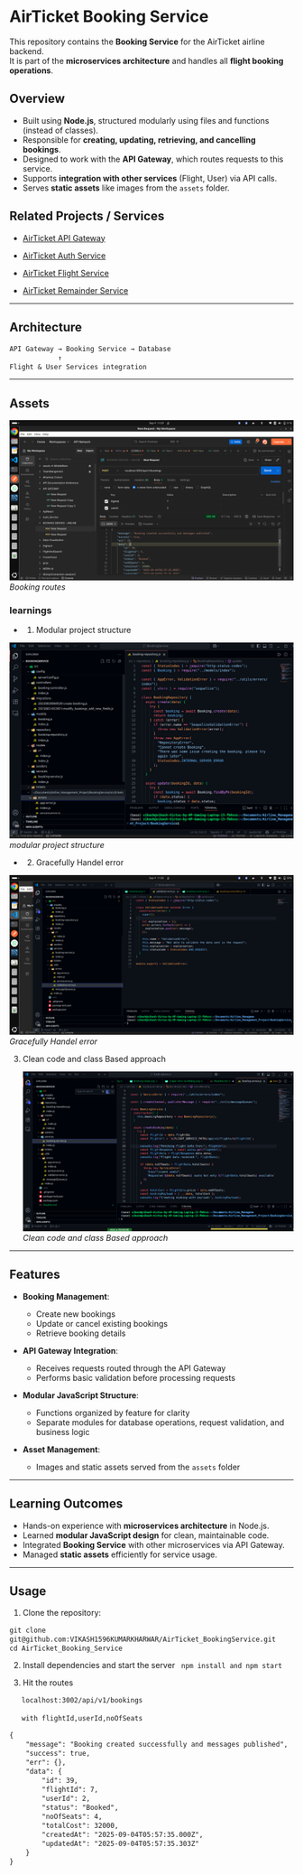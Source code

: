 # AirTicket Booking Service

This repository contains the **Booking Service** for the AirTicket airline backend.  
It is part of the **microservices architecture** and handles all **flight booking operations**.

## Overview

- Built using **Node.js**, structured modularly using files and functions (instead of classes).
- Responsible for **creating, updating, retrieving, and cancelling bookings**.
- Designed to work with the **API Gateway**, which routes requests to this service.
- Supports **integration with other services** (Flight, User) via API calls.
- Serves **static assets** like images from the `assets` folder.

## Related Projects / Services

- [AirTicket API Gateway](https://github.com/VIKASH1596KUMARKHARWAR/AirTicket_API_GATEWAY)

- [AirTicket Auth Service](https://github.com/VIKASH1596KUMARKHARWAR/Auth_Service)

- [AirTicket Flight Service](https://github.com/VIKASH1596KUMARKHARWAR/FlightAndSearchService)

- [AirTicket Remainder Service](https://github.com/VIKASH1596KUMARKHARWAR/AirTicket_RemainderService)

---

## Architecture

```
API Gateway → Booking Service → Database
            ↑
Flight & User Services integration
```

---

## Assets

![Booking routes](assets/booking-route.png)  
_Booking routes_

### learnings

- 1. Modular project structure

![modular project structure](assets/modular.png)  
_modular project structure_

- 2. Gracefully Handel error

![error-handel](assets/proper-error-handleing.png)  
_Gracefully Handel error_

3. Clean code and class Based approach

   ![clean code](assets/code.png)  
   _Clean code and class Based approach_

---

## Features

- **Booking Management**:

  - Create new bookings
  - Update or cancel existing bookings
  - Retrieve booking details

- **API Gateway Integration**:

  - Receives requests routed through the API Gateway
  - Performs basic validation before processing requests

- **Modular JavaScript Structure**:

  - Functions organized by feature for clarity
  - Separate modules for database operations, request validation, and business logic

- **Asset Management**:
  - Images and static assets served from the `assets` folder

---

## Learning Outcomes

- Hands-on experience with **microservices architecture** in Node.js.
- Learned **modular JavaScript design** for clean, maintainable code.
- Integrated **Booking Service** with other microservices via API Gateway.
- Managed **static assets** efficiently for service usage.

---

## Usage

1. Clone the repository:

```
git clone git@github.com:VIKASH1596KUMARKHARWAR/AirTicket_BookingService.git
cd AirTicket_Booking_Service
```

2. Install dependencies and start the server
   ` npm install and npm start`

3. Hit the routes

```
   localhost:3002/api/v1/bookings

   with flightId,userId,noOfSeats
```

```
{
    "message": "Booking created successfully and messages published",
    "success": true,
    "err": {},
    "data": {
        "id": 39,
        "flightId": 7,
        "userId": 2,
        "status": "Booked",
        "noOfSeats": 4,
        "totalCost": 32000,
        "createdAt": "2025-09-04T05:57:35.000Z",
        "updatedAt": "2025-09-04T05:57:35.303Z"
    }
}
```
